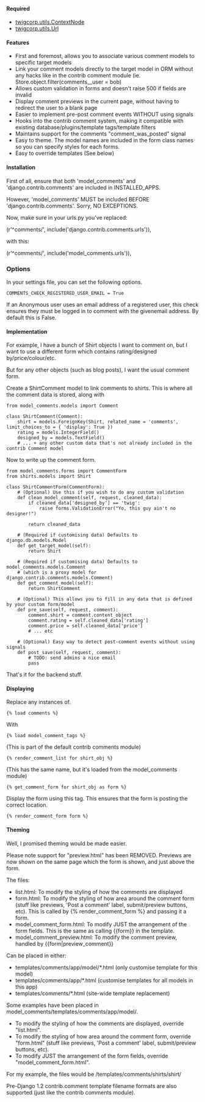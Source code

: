 #### Required
* [twigcorp.utils.ContextNode](http://twigstechtips.blogspot.com.au/2011/05/django-easy-way-for-template-tags-to.html)
* [twigcorp.utils.Url](http://twigstechtips.blogspot.com.au/2011/02/python-simple-query-string-manipulation.html)


#### Features
* First and foremost, allows you to associate various comment models to specific target models
* Link your comment models directly to the target model in ORM without any hacks like in the contrib comment module (ie. Store.object.filter(comments__user = bob)
* Allows custom validation in forms and doesn't raise 500 if fields are invalid
* Display comment previews in the current page, without having to redirect the user to a blank page
* Easier to implement pre-post comment events WITHOUT using signals
* Hooks into the contrib comment system, making it compatible with existing database/plugins/template tags/template filters
* Maintains support for the comments "comment_was_posted" signal
* Easy to theme. The model names are included in the form class names so you can specify styles for each forms.
* Easy to override templates (See below)


#### Installation
First of all, ensure that both 'model_comments' and 'django.contrib.comments' are included in INSTALLED_APPS.

However, 'model_comments' MUST be included BEFORE 'django.contrib.comments'. Sorry, NO EXCEPTIONS.

Now, make sure in your urls.py you've replaced:

(r'^comments/', include('django.contrib.comments.urls')),

with this:

(r'^comments/', include('model_comments.urls')),


### Options
In your settings file, you can set the following options.

```
COMMENTS_CHECK_REGISTERED_USER_EMAIL = True
```
If an Anonymous user uses an email address of a registered user, this check ensures they must be logged in to comment with the givenemail address.
By default this is False.



#### Implementation
For example, I have a bunch of Shirt objects I want to comment on, but I want to use a different form which contains rating/designed by/price/colour/etc.

But for any other objects (such as blog posts), I want the usual comment form.

Create a ShirtComment model to link comments to shirts.
This is where all the comment data is stored, along with 

```
from model_comments.models import Comment

class ShirtComment(Comment):
    shirt = models.ForeignKey(Shirt, related_name = 'comments', limit_choices_to = { 'display': True })
    rating = models.IntegerField()
    designed_by = models.TextField()
    # ... + any other custom data that's not already included in the contrib Comment model
```



Now to write up the comment form.

```
from model_comments.forms import CommentForm
from shirts.models import Shirt

class ShirtCommentForm(CommentForm):
    # (Optional) Use this if you wish to do any custom validation
    def clean_model_comment(self, request, cleaned_data):
        if cleaned_data['designed_by'] == 'twig':
            raise forms.ValidationError("Yo, this guy ain't no designer!")
       
        return cleaned_data

    # (Required if customising data) Defaults to django.db.models.Model
    def get_target_model(self):
        return Shirt
    
    # (Required if customising data) Defaults to model_comments.models.Comment
    # (which is a proxy model for django.contrib.comments.models.Comment)
    def get_comment_model(self):
        return ShirtComment

    # (Optional) This allows you to fill in any data that is defined by your custom form/model
    def pre_save(self, request, comment):
        comment.shirt = comment.content_object
        comment.rating = self.cleaned_data['rating']
        comment.price = self.cleaned_data['price']
        # ... etc

    # (Optional) Easy way to detect post-comment events without using signals
    def post_save(self, request, comment):
        # TODO: send admins a nice email
        pass
```

That's it for the backend stuff.


#### Displaying

Replace any instances of.

```
{% load comments %}
```

With

```
{% load model_comment_tags %}
```

(This is part of the default contrib comments module)

```
{% render_comment_list for shirt_obj %}
```

(This has the same name, but it's loaded from the model_comments module)

```
{% get_comment_form for shirt_obj as form %}
```

Display the form using this tag.
This ensures that the form is posting the correct location.

```
{% render_comment_form form %}
```


#### Theming
Well, I promised theming would be made easier.

Please note support for "preview.html" has been REMOVED.
Previews are now shown on the same page which the form is shown, and just above the form.

The files:
* list.html: To modify the styling of how the comments are displayed
* form.html: To modify the styling of how area around the comment form (stuff like previews, 'Post a comment' label, submit/preview buttons, etc). This is called by {% render_comment_form %} and passing it a form.
* model_comment_form.html: To modify JUST the arrangement of the form fields. This is the same as calling {{form}} in the template.
* model_comment_preview.html: To modify the comment preview, handled by {{form|preview_comment}}

Can be placed in either:

* templates/comments/app/model/*.html (only customise template for this model)
* templates/comments/app/*.html (customise templates for all models in this app)
* templates/comments/*.html (site-wide template replacement)

Some examples have been placed in model_comments/templates/comments/app/model/.

* To modify the styling of how the comments are displayed, override "list.html".
* To modify the styling of how area around the comment form, override "form.html" (stuff like previews, 'Post a comment' label, submit/preview buttons, etc).
* To modify JUST the arrangement of the form fields, override "model_comment_form.html".

For my example, the files would be /templates/comments/shirts/shirt/

Pre-Django 1.2 contrib.comment template filename formats are also supported (just like the contrib comments module).
